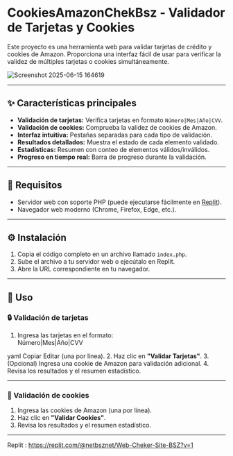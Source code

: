 # CookiesAmazonChekBsz - Validador de Tarjetas y Cookies

Este proyecto es una herramienta web para validar tarjetas de crédito y cookies de Amazon. Proporciona una interfaz fácil de usar para verificar la validez de múltiples tarjetas o cookies simultáneamente.

![Screenshot 2025-06-15 164619](https://github.com/user-attachments/assets/4dc6e040-82e4-4f27-aec6-58e6915f3657)

---

## ✨ Características principales

- **Validación de tarjetas:** Verifica tarjetas en formato `Número|Mes|Año|CVV`.
- **Validación de cookies:** Comprueba la validez de cookies de Amazon.
- **Interfaz intuitiva:** Pestañas separadas para cada tipo de validación.
- **Resultados detallados:** Muestra el estado de cada elemento validado.
- **Estadísticas:** Resumen con conteo de elementos válidos/inválidos.
- **Progreso en tiempo real:** Barra de progreso durante la validación.

---

## 🧰 Requisitos

- Servidor web con soporte PHP (puede ejecutarse fácilmente en [Replit](https://replit.com/)).
- Navegador web moderno (Chrome, Firefox, Edge, etc.).

---

## ⚙️ Instalación

1. Copia el código completo en un archivo llamado `index.php`.
2. Sube el archivo a tu servidor web o ejecútalo en Replit.
3. Abre la URL correspondiente en tu navegador.

---

## 🚀 Uso

### 🔒 Validación de tarjetas

1. Ingresa las tarjetas en el formato:  
Número|Mes|Año|CVV

yaml
Copiar
Editar
(una por línea).
2. Haz clic en **"Validar Tarjetas"**.
3. (Opcional) Ingresa una cookie de Amazon para validación adicional.
4. Revisa los resultados y el resumen estadístico.

---

### 🍪 Validación de cookies

1. Ingresa las cookies de Amazon (una por línea).
2. Haz clic en **"Validar Cookies"**.
3. Revisa los resultados y el resumen estadístico.

---
Replit : https://replit.com/@netbsznet/Web-Cheker-Site-BSZ?v=1
